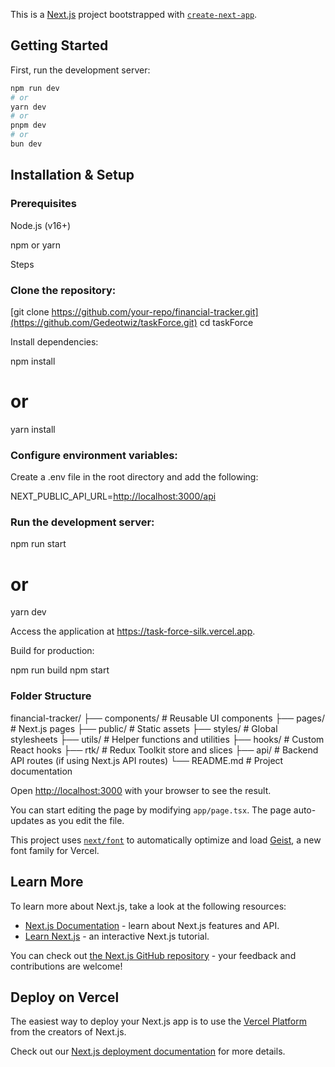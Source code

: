 This is a [Next.js](https://nextjs.org) project bootstrapped with [`create-next-app`](https://nextjs.org/docs/app/api-reference/cli/create-next-app).

## Getting Started

First, run the development server:

```bash
npm run dev
# or
yarn dev
# or
pnpm dev
# or
bun dev
```

## Installation & Setup

### Prerequisites

Node.js (v16+)

npm or yarn

Steps

### Clone the repository:

[git clone https://github.com/your-repo/financial-tracker.git](https://github.com/Gedeotwiz/taskForce.git)
cd taskForce

Install dependencies:

npm install
# or
yarn install

### Configure environment variables:
Create a .env file in the root directory and add the following:

NEXT_PUBLIC_API_URL=[http://localhost:3000/api](https://taskforce-b.onrender.com/api/v1)


### Run the development server:

npm run start
# or
yarn dev

Access the application at https://task-force-silk.vercel.app.

Build for production:

npm run build
npm start

### Folder Structure

financial-tracker/
├── components/         # Reusable UI components
├── pages/              # Next.js pages
├── public/             # Static assets
├── styles/             # Global stylesheets
├── utils/              # Helper functions and utilities
├── hooks/              # Custom React hooks
├── rtk/                # Redux Toolkit store and slices
├── api/                # Backend API routes (if using Next.js API routes)
└── README.md           # Project documentation



Open [http://localhost:3000](http://localhost:3000) with your browser to see the result.

You can start editing the page by modifying `app/page.tsx`. The page auto-updates as you edit the file.

This project uses [`next/font`](https://nextjs.org/docs/app/building-your-application/optimizing/fonts) to automatically optimize and load [Geist](https://vercel.com/font), a new font family for Vercel.

## Learn More

To learn more about Next.js, take a look at the following resources:

- [Next.js Documentation](https://nextjs.org/docs) - learn about Next.js features and API.
- [Learn Next.js](https://nextjs.org/learn) - an interactive Next.js tutorial.

You can check out [the Next.js GitHub repository](https://github.com/vercel/next.js) - your feedback and contributions are welcome!

## Deploy on Vercel

The easiest way to deploy your Next.js app is to use the [Vercel Platform](https://vercel.com/new?utm_medium=default-template&filter=next.js&utm_source=create-next-app&utm_campaign=create-next-app-readme) from the creators of Next.js.

Check out our [Next.js deployment documentation](https://nextjs.org/docs/app/building-your-application/deploying) for more details.
